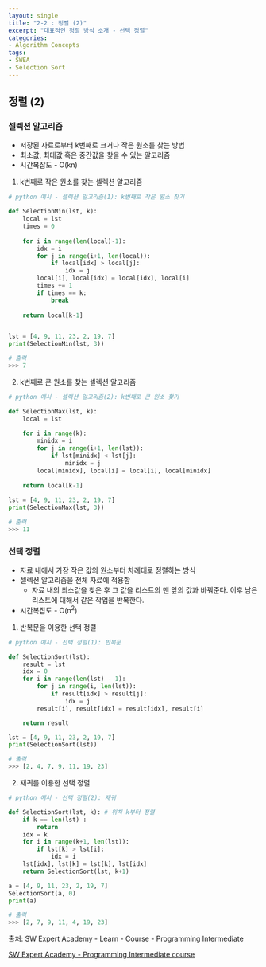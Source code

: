 ```yaml
---
layout: single
title: "2-2 : 정렬 (2)"
excerpt: "대표적인 정렬 방식 소개 - 선택 정렬"
categories: 
- Algorithm Concepts
tags:
- SWEA
- Selection Sort
---
```

## 정렬 (2)

### 셀렉션 알고리즘

- 저장된 자료로부터 k번째로 크거나 작은 원소를 찾는 방법
- 최소값, 최대값 혹은 중간값을 찾을 수 있는 알고리즘
- 시간복잡도 - O(kn)



1. k번째로 작은 원소를 찾는 셀렉션 알고리즘

```python
# python 예시 - 셀렉션 알고리즘(1): k번째로 작은 원소 찾기

def SelectionMin(lst, k):
    local = lst
    times = 0
    
    for i in range(len(local)-1):
        idx = i
        for j in range(i+1, len(local)):
            if local[idx] > local[j]:
                idx = j
        local[i], local[idx] = local[idx], local[i]
        times += 1
        if times == k:
            break
    
    return local[k-1]


lst = [4, 9, 11, 23, 2, 19, 7]
print(SelectionMin(lst, 3))

# 출력
>>> 7
```



2. k번째로 큰 원소를 찾는 셀렉션 알고리즘

```python
# python 예시 - 셀렉션 알고리즘(2): k번째로 큰 원소 찾기

def SelectionMax(lst, k):
    local = lst
    
    for i in range(k):
        minidx = i
        for j in range(i+1, len(lst)):
            if lst[minidx] < lst[j]:
                minidx = j
        local[minidx], local[i] = local[i], local[minidx]
    
    return local[k-1]
    
lst = [4, 9, 11, 23, 2, 19, 7]
print(SelectionMax(lst, 3))  

# 출력
>>> 11
```





### <strong>선택 정렬</strong>

* 자료 내에서 가장 작은 값의 원소부터 차례대로 정렬하는 방식
* 셀렉션 알고리즘을 전체 자료에 적용함
  * 자료 내의 최소값을 찾은 후 그 값을 리스트의 맨 앞의 값과 바꿔준다. 이후 남은 리스트에 대해서 같은 작업을 반복한다.
* 시간복잡도 - O(n<sup>2</sup>)



1. 반복문을 이용한 선택 정렬

```python
# python 예시 - 선택 정렬(1): 반복문

def SelectionSort(lst):
    result = lst
    idx = 0
    for i in range(len(lst) - 1):
        for j in range(i, len(lst)):
            if result[idx] > result[j]:
                idx = j
        result[i], result[idx] = result[idx], result[i]

    return result

lst = [4, 9, 11, 23, 2, 19, 7]
print(SelectionSort(lst))

# 출력
>>> [2, 4, 7, 9, 11, 19, 23]
```



2. 재귀를 이용한 선택 정렬

```python
# python 예시 - 선택 정렬(2): 재귀

def SelectionSort(lst, k): # 위치 k부터 정렬
    if k == len(lst) :
        return
    idx = k
    for i in range(k+1, len(lst)):
        if lst[k] > lst[i]:
            idx = i
    lst[idx], lst[k] = lst[k], lst[idx]
    return SelectionSort(lst, k+1)

a = [4, 9, 11, 23, 2, 19, 7]
SelectionSort(a, 0)
print(a)

# 출력
>>> [2, 7, 9, 11, 4, 19, 23]
```





출처: SW Expert Academy - Learn - Course - Programming Intermediate

[SW Expert Academy - Programming Intermediate course](https://swexpertacademy.com/main/learn/course/subjectList.do?courseId=AVuPDN86AAXw5UW6)